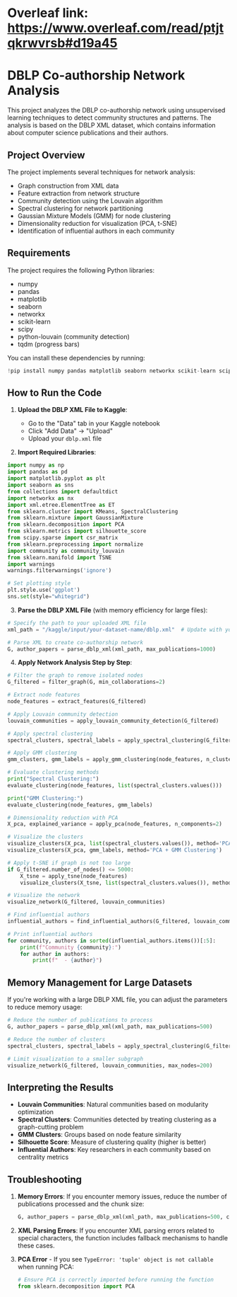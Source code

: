 # Overleaf link: https://www.overleaf.com/read/ptjtqkrwvrsb#d19a45
# DBLP Co-authorship Network Analysis

This project analyzes the DBLP co-authorship network using unsupervised learning techniques to detect community structures and patterns. The analysis is based on the DBLP XML dataset, which contains information about computer science publications and their authors.

## Project Overview

The project implements several techniques for network analysis:
- Graph construction from XML data
- Feature extraction from network structure
- Community detection using the Louvain algorithm
- Spectral clustering for network partitioning
- Gaussian Mixture Models (GMM) for node clustering
- Dimensionality reduction for visualization (PCA, t-SNE)
- Identification of influential authors in each community

## Requirements

The project requires the following Python libraries:
- numpy
- pandas
- matplotlib
- seaborn
- networkx
- scikit-learn
- scipy
- python-louvain (community detection)
- tqdm (progress bars)

You can install these dependencies by running:
```python
!pip install numpy pandas matplotlib seaborn networkx scikit-learn scipy python-louvain tqdm
```

## How to Run the Code

1. **Upload the DBLP XML File to Kaggle**:
   - Go to the "Data" tab in your Kaggle notebook
   - Click "Add Data" → "Upload"
   - Upload your `dblp.xml` file

2. **Import Required Libraries**:
```python
import numpy as np
import pandas as pd
import matplotlib.pyplot as plt
import seaborn as sns
from collections import defaultdict
import networkx as nx
import xml.etree.ElementTree as ET
from sklearn.cluster import KMeans, SpectralClustering
from sklearn.mixture import GaussianMixture
from sklearn.decomposition import PCA
from sklearn.metrics import silhouette_score
from scipy.sparse import csr_matrix
from sklearn.preprocessing import normalize
import community as community_louvain
from sklearn.manifold import TSNE
import warnings
warnings.filterwarnings('ignore')

# Set plotting style
plt.style.use('ggplot')
sns.set(style="whitegrid")
```

3. **Parse the DBLP XML File** (with memory efficiency for large files):
```python
# Specify the path to your uploaded XML file
xml_path = "/kaggle/input/your-dataset-name/dblp.xml"  # Update with your path

# Parse XML to create co-authorship network
G, author_papers = parse_dblp_xml(xml_path, max_publications=1000)
```

4. **Apply Network Analysis Step by Step**:

```python
# Filter the graph to remove isolated nodes
G_filtered = filter_graph(G, min_collaborations=2)

# Extract node features
node_features = extract_features(G_filtered)

# Apply Louvain community detection
louvain_communities = apply_louvain_community_detection(G_filtered)

# Apply spectral clustering
spectral_clusters, spectral_labels = apply_spectral_clustering(G_filtered, n_clusters=10)

# Apply GMM clustering
gmm_clusters, gmm_labels = apply_gmm_clustering(node_features, n_clusters=10)

# Evaluate clustering methods
print("Spectral Clustering:")
evaluate_clustering(node_features, list(spectral_clusters.values()))

print("GMM Clustering:")
evaluate_clustering(node_features, gmm_labels)

# Dimensionality reduction with PCA
X_pca, explained_variance = apply_pca(node_features, n_components=2)

# Visualize the clusters
visualize_clusters(X_pca, list(spectral_clusters.values()), method='PCA + Spectral Clustering')
visualize_clusters(X_pca, gmm_labels, method='PCA + GMM Clustering')

# Apply t-SNE if graph is not too large
if G_filtered.number_of_nodes() <= 5000:
    X_tsne = apply_tsne(node_features)
    visualize_clusters(X_tsne, list(spectral_clusters.values()), method='t-SNE + Spectral Clustering')

# Visualize the network
visualize_network(G_filtered, louvain_communities)

# Find influential authors
influential_authors = find_influential_authors(G_filtered, louvain_communities, top_n=5)

# Print influential authors
for community, authors in sorted(influential_authors.items())[:5]:
    print(f"Community {community}:")
    for author in authors:
        print(f"  - {author}")
```

## Memory Management for Large Datasets

If you're working with a large DBLP XML file, you can adjust the parameters to reduce memory usage:

```python
# Reduce the number of publications to process
G, author_papers = parse_dblp_xml(xml_path, max_publications=500)

# Reduce the number of clusters
spectral_clusters, spectral_labels = apply_spectral_clustering(G_filtered, n_clusters=5)

# Limit visualization to a smaller subgraph
visualize_network(G_filtered, louvain_communities, max_nodes=200)
```

## Interpreting the Results

- **Louvain Communities**: Natural communities based on modularity optimization
- **Spectral Clusters**: Communities detected by treating clustering as a graph-cutting problem
- **GMM Clusters**: Groups based on node feature similarity
- **Silhouette Score**: Measure of clustering quality (higher is better)
- **Influential Authors**: Key researchers in each community based on centrality metrics

## Troubleshooting

1. **Memory Errors**: If you encounter memory issues, reduce the number of publications processed and the chunk size:
   ```python
   G, author_papers = parse_dblp_xml(xml_path, max_publications=500, chunk_size=50000)
   ```

2. **XML Parsing Errors**: If you encounter XML parsing errors related to special characters, the function includes fallback mechanisms to handle these cases.

3. **PCA Error** - If you see `TypeError: 'tuple' object is not callable` when running PCA:
   ```python
   # Ensure PCA is correctly imported before running the function
   from sklearn.decomposition import PCA
   ```

